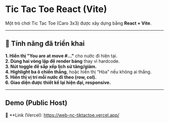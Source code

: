 # Tic Tac Toe React (Vite)

Một trò chơi Tic Tac Toe (Caro 3x3) được xây dựng bằng **React + Vite**.

---

## 🧩 Tính năng đã triển khai

 **1. Hiển thị "You are at move #..."** cho nước đi hiện tại.  
 **2. Dùng hai vòng lặp để render bảng** thay vì hardcode.  
 **3. Nút toggle để sắp xếp lịch sử tăng/giảm.**  
 **4. Highlight ba ô chiến thắng**, hoặc hiển thị “Hòa” nếu không ai thắng.  
 **5. Hiển thị vị trí mỗi nước đi theo (row, col).**  
 **6. Giao diện được thiết kế lại hiện đại, responsive.**  


---

##  Demo (Public Host)

🔗 **Link (Vercel):  https://web-nc-tiktactoe.vercel.app/ 
